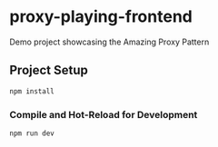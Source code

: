 # proxy-playing-frontend

Demo project showcasing the Amazing Proxy Pattern

## Project Setup

```sh
npm install
```

### Compile and Hot-Reload for Development

```sh
npm run dev
```

